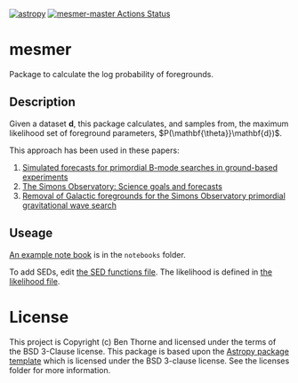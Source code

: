 [![astropy](http://img.shields.io/badge/powered%20by-AstroPy-orange.svg?style=flat)](http://www.astropy.org/)
[![mesmer-master Actions Status](https://github.com/bthorne93/mesmer/workflows/mesmer-master/badge.svg)](https://github.com/bthorne93/mesmer/actions)

# mesmer

Package to calculate the log probability of foregrounds.

## Description

Given a dataset $\mathbf{d}$, this package calculates, and samples from, the maximum 
likelihood set of foreground parameters, $P(\mathbf{\theta}}\mathbf{d})$.

This approach has been used in these papers:

1. [Simulated forecasts for primordial B-mode searches in ground-based experiments](https://arxiv.org/abs/1608.00551)
2. [The Simons Observatory: Science goals and forecasts](https://arxiv.org/abs/1808.07445)
3. [Removal of Galactic foregrounds for the Simons Observatory primordial gravitational wave search](https://arxiv.org/abs/1905.08888)

## Useage

[An example note book](examples/example.ipynb) is in the `notebooks` folder.

To add SEDs, edit [the SED functions file](mesmer/seds.py). The likelihood is defined in [the likelihood file](mesmer/likelihood.py).

# License

This project is Copyright (c) Ben Thorne and licensed under
the terms of the BSD 3-Clause license. This package is based upon
the [Astropy package template](https://github.com/astropy/package-template)
which is licensed under the BSD 3-clause license. See the licenses folder for
more information.
